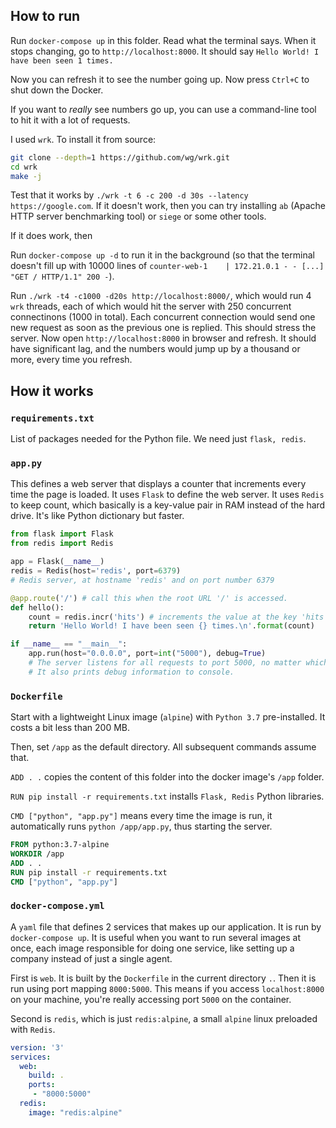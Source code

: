 ## How to run

Run `docker-compose up` in this folder. Read what the terminal says. When it stops changing, go to `http://localhost:8000`. It should say `Hello World! I have been seen 1 times.`

Now you can refresh it to see the number going up. Now press `Ctrl+C` to shut down the Docker.

If you want to *really* see numbers go up, you can use a command-line tool to hit it with a lot of requests.

I used `wrk`. To install it from source:

```bash
git clone --depth=1 https://github.com/wg/wrk.git
cd wrk
make -j
```

Test that it works by `./wrk -t 6 -c 200 -d 30s --latency https://google.com`. If it doesn't work, then you can try installing `ab` (Apache HTTP server benchmarking tool) or `siege` or some other tools.

If it does work, then 

Run `docker-compose up -d` to run it in the background (so that the terminal doesn't fill up with 10000 lines of `counter-web-1    | 172.21.0.1 - - [...] "GET / HTTP/1.1" 200 -`).

Run `./wrk -t4 -c1000 -d20s http://localhost:8000/`, which would run 4 `wrk` threads, each of which would hit the server with 250 concurrent connectinons (1000 in total). Each concurrent connection would send one new request as soon as the previous one is replied. This should stress the server. Now open `http://localhost:8000` in browser and refresh. It should have significant lag, and the numbers would jump up by a thousand or more, every time you refresh.

## How it works

### `requirements.txt`

List of packages needed for the Python file. We need just `flask, redis`.

### `app.py`

This defines a web server that displays a counter that increments every time the page is loaded. It uses `Flask` to define the web server. It uses `Redis` to keep count, which basically is a key-value pair in RAM instead of the hard drive. It's like Python dictionary but faster.

```python
from flask import Flask
from redis import Redis

app = Flask(__name__)
redis = Redis(host='redis', port=6379)
# Redis server, at hostname 'redis' and on port number 6379

@app.route('/') # call this when the root URL '/' is accessed.
def hello():
    count = redis.incr('hits') # increments the value at the key 'hits' in the Redis database
    return 'Hello World! I have been seen {} times.\n'.format(count)

if __name__ == "__main__":
    app.run(host="0.0.0.0", port=int("5000"), debug=True) 
    # The server listens for all requests to port 5000, no matter which IP address the request is pointing towards.
    # It also prints debug information to console.
```

### `Dockerfile`

Start with a lightweight Linux image (`alpine`) with `Python 3.7` pre-installed. It costs a bit less than 200 MB.

Then, set `/app` as the default directory. All subsequent commands assume that.

`ADD . .` copies the content of this folder into the docker image's `/app` folder.

`RUN pip install -r requirements.txt` installs `Flask, Redis` Python libraries.

`CMD ["python", "app.py"]` means every time the image is run, it automatically runs `python /app/app.py`, thus starting the server.

```dockerfile
FROM python:3.7-alpine
WORKDIR /app
ADD . .
RUN pip install -r requirements.txt
CMD ["python", "app.py"]
```

### `docker-compose.yml`

A `yaml` file that defines 2 services that makes up our application. It is run by `docker-compose up`. It is useful when you want to run several images at once, each image responsible for doing one service, like setting up a company instead of just a single agent.

First is `web`. It is built by the `Dockerfile` in the current directory `.`. Then it is run using port mapping `8000:5000`. This means if you access `localhost:8000` on your machine, you're really accessing port `5000` on the container.

Second is `redis`, which is just `redis:alpine`, a small `alpine` linux preloaded with `Redis`.

```yaml
version: '3'
services:
  web:
    build: .
    ports:
     - "8000:5000"
  redis:
    image: "redis:alpine"
```